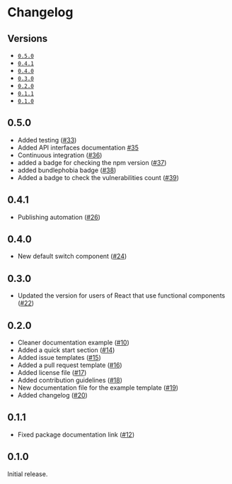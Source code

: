 # Changelog

## Versions

- [`0.5.0`](#050)
- [`0.4.1`](#041)
- [`0.4.0`](#040)
- [`0.3.0`](#030)
- [`0.2.0`](#020)
- [`0.1.1`](#011)
- [`0.1.0`](#010)

## 0.5.0

- Added testing ([#33](https://github.com/aminnairi/react-switch/pull/33))
- Added API interfaces documentation [#35](https://github.com/aminnairi/react-switch/pull/35)
- Continuous integration ([#36](https://github.com/aminnairi/react-switch/pull/36))
- added a badge for checking the npm version ([#37](https://github.com/aminnairi/react-switch/pull/37))
- added bundlephobia badge ([#38](https://github.com/aminnairi/react-switch/pull/38))
- Added a badge to check the vulnerabilities count ([#39](https://github.com/aminnairi/react-switch/pull/39))

## 0.4.1

- Publishing automation ([#26](https://github.com/aminnairi/react-switch/pull/26))

## 0.4.0

- New default switch component ([#24](https://github.com/aminnairi/react-switch/pull/24))

## 0.3.0

- Updated the version for users of React that use functional components ([#22](https://github.com/aminnairi/react-switch/pull/22))

## 0.2.0

- Cleaner documentation example ([#10](https://github.com/aminnairi/react-switch/pull/10))
- Added a quick start section ([#14](https://github.com/aminnairi/react-switch/pull/14))
- Added issue templates ([#15](https://github.com/aminnairi/react-switch/pull/15))
- Added a pull request template ([#16](https://github.com/aminnairi/react-switch/pull/16))
- Added license file ([#17](https://github.com/aminnairi/react-switch/pull/17))
- Added contribution guidelines ([#18](https://github.com/aminnairi/react-switch/pull/18))
- New documentation file for the example template ([#19](https://github.com/aminnairi/react-switch/pull/19))
- Added changelog ([#20](https://github.com/aminnairi/react-switch/pull/20))

## 0.1.1

- Fixed package documentation link ([#12](https://github.com/aminnairi/react-switch/pull/12))

## 0.1.0

Initial release.
